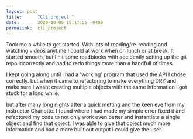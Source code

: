 ```yaml
---
layout: post
title:      "Cli project "
date:       2020-10-09 15:17:55 -0400
permalink:  cli_project
---
```



Took me a while to get started. With lots of reading/re-reading and watching videos anytime I could at work when on lunch or at break. It started smooth, but I hit some roadblocks with accidently setting up the git repo incorrectly and had to redo things more than a handfull of times. 

I kept going along until i had a 'working' program that used the API I chose correctly. but when it came to refactoring to make everything DRY and make sure I wasnt creating multiple objects with the same information I got stuck for a long while.

but after many long nights after a quick metting and the keen eye from my instructor Charlotte. I found where I had made my simple error fixed it and refactored my code to not only work even better and instantiate a single object and find that object. I was able to give that object much more information and had a more built out output I could give the user.
